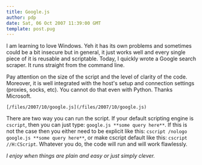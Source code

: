 ```yaml
---
title: Google.js
author: pdp
date: Sat, 06 Oct 2007 11:39:00 GMT
template: post.pug
---
```


I am learning to love Windows. Yeh it has its own problems and sometimes could be a bit insecure but in general, it just works well and every single piece of it is reusable and scriptable. Today, I quickly wrote a Google search scraper. It runs straight from the command line.

Pay attention on the size of the script and the level of clarity of the code. Moreover, it is well integrated with the host's setup and connection settings (proxies, socks, etc). You cannot do that even with Python. Thanks Microsoft.

    [/files/2007/10/google.js](/files/2007/10/google.js)

There are two way you can run the script. If your default scripting engine is `cscript`, then you can just type: `google.js **some query here**`. If this is not the case then you either need to be explicit like this: `cscript /nologo google.js **some query here**`, or make cscript default like this: `cscript //H:CScript`. Whatever you do, the code will run and will work flawlessly.

_I enjoy when things are plain and easy or just simply clever._
